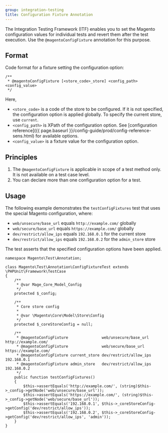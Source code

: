 ```yaml
---
group: integration-testing
title: Configuration Fixture Annotation
---
```


The Integration Testing Framework (ITF) enables you to set the Magento configuration values for individual tests and revert them after the test execution.
Use the `@magentoConfigFixture` annotation for this purpose.

## Format

Code format for a fixture setting the configuration option:

```php?start_inline=1
/**
 * @magentoConfigFixture [<store_code>_store] <config_path> <config_value>
 */
```

Here,

- `<store_code>` is a code of the store to be configured.
 If it is not specified, the configuration option is applied globally.
 To specify the current store, use `current`.
- `<config_path>` is XPath of the configuration option. See [configuration reference]({{ page.baseurl }}/config-guide/prod/config-reference-sens.html) for available options.
- `<config_value>` is a fixture value for the configuration option.

## Principles

1. The `@magentoConfigFixture` is applicable in scope of a test method only.
   It is not available on a test case level.
2. You can declare more than one configuration option for a test.

## Usage

The following example demonstrates the `testConfigFixtures` test that uses the special Magento configuration, where:

- `web/unsecure/base_url` equals `http://example.com/` globally
- `web/secure/base_url` equals `https://example.com/` globally
- `dev/restrict/allow_ips` equals `192.168.0.1` for the current store
- `dev/restrict/allow_ips` equals `192.168.0.2` for the `admin_store` store

The test asserts that the specified configuration options have been applied.

```php?start_inline=1
namespace Magento\Test\Annotation;

class Magento\Test\Annotation\ConfigFixtureTest extends \PHPUnit\Framework\TestCase
{
    /**
     * @var Mage_Core_Model_Config
     */
    protected $_config;

    /**
     * Core store config
     *
     * @var \Magento\Core\Model\Store\Config
     */
    protected $_coreStoreConfig = null;

    /**
     * @magentoConfigFixture               web/unsecure/base_url  http://example.com/
     * @magentoConfigFixture               web/secure/base_url    https://example.com/
     * @magentoConfigFixture current_store dev/restrict/allow_ips 192.168.0.1
     * @magentoConfigFixture admin_store   dev/restrict/allow_ips 192.168.0.2
     */
    public function testConfigFixtures()
    {
        $this->assertEquals('http://example.com/', (string)$this->_config->getNode('web/unsecure/base_url'));
        $this->assertEquals('https://example.com/', (string)$this->_config->getNode('web/secure/base_url'));
        $this->assertEquals('192.168.0.1', $this->_coreStoreConfig->getConfig('dev/restrict/allow_ips'));
        $this->assertEquals('192.168.0.2', $this->_coreStoreConfig->getConfig('dev/restrict/allow_ips', 'admin'));
    }
}
```